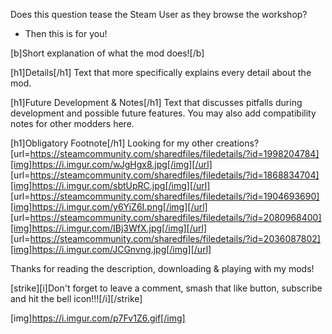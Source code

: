 Does this question tease the Steam User as they browse the workshop?
 - Then this is for you!

[b]Short explanation of what the mod does![/b]

[h1]Details[/h1]
Text that more specifically explains every detail about the mod.

[h1]Future Development & Notes[/h1]
Text that discusses pitfalls during development and possible future features.
You may also add compatibility notes for other modders here.

[h1]Obligatory Footnote[/h1]
Looking for my other creations?
[url=https://steamcommunity.com/sharedfiles/filedetails/?id=1998204784][img]https://i.imgur.com/wJgHgx8.jpg[/img][/url]
[url=https://steamcommunity.com/sharedfiles/filedetails/?id=1868834704][img]https://i.imgur.com/sbtUpRC.jpg[/img][/url]
[url=https://steamcommunity.com/sharedfiles/filedetails/?id=1904693690][img]https://i.imgur.com/y6YiZ6I.png[/img][/url]
[url=https://steamcommunity.com/sharedfiles/filedetails/?id=2080968400][img]https://i.imgur.com/IBj3WfX.jpg[/img][/url]
[url=https://steamcommunity.com/sharedfiles/filedetails/?id=2036087802][img]https://i.imgur.com/JCGnvng.jpg[/img][/url]

Thanks for reading the description, downloading & playing with my mods!

[strike][i]Don't forget to leave a comment, smash that like button, subscribe and hit the bell icon!!![/i][/strike]

[img]https://i.imgur.com/p7Fv1Z6.gif[/img]